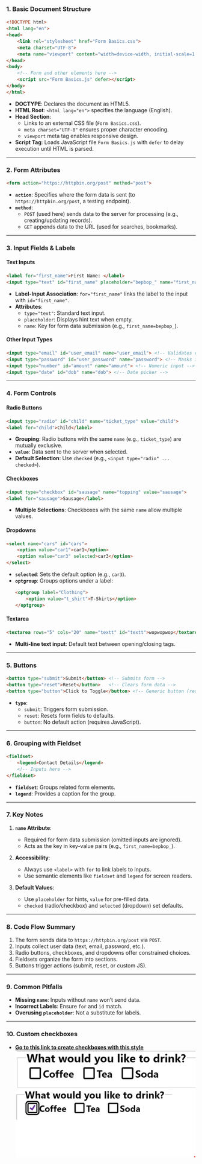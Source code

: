 ### **1. Basic Document Structure**
```html
<!DOCTYPE html>
<html lang="en">
<head>
    <link rel="stylesheet" href="Form Basics.css">
    <meta charset="UTF-8">
    <meta name="viewport" content="width=device-width, initial-scale=1.0">
</head>
<body>
    <!-- Form and other elements here -->
    <script src="Form Basics.js" defer></script>
</body>
</html>
```
- **DOCTYPE**: Declares the document as HTML5.
- **HTML Root**: `<html lang="en">` specifies the language (English).
- **Head Section**:
  - Links to an external CSS file (`Form Basics.css`).
  - `meta charset="UTF-8"` ensures proper character encoding.
  - `viewport` meta tag enables responsive design.
- **Script Tag**: Loads JavaScript file `Form Basics.js` with `defer` to delay execution until HTML is parsed.

---

### **2. Form Attributes**
```html
<form action="https://httpbin.org/post" method="post">
```
- **`action`**: Specifies where the form data is sent (to `https://httpbin.org/post`, a testing endpoint).
- **`method`**: 
  - `POST` (used here) sends data to the server for processing (e.g., creating/updating records).
  - `GET` appends data to the URL (used for searches, bookmarks).

---

### **3. Input Fields & Labels**
#### **Text Inputs**
```html
<label for="first_name">First Name: </label>
<input type="text" id="first_name" placeholder="bepbop_" name="first_name">
```
- **Label-Input Association**: `for="first_name"` links the label to the input with `id="first_name"`.
- **Attributes**:
  - `type="text"`: Standard text input.
  - `placeholder`: Displays hint text when empty.
  - `name`: Key for form data submission (e.g., `first_name=bepbop_`).

#### **Other Input Types**
```html
<input type="email" id="user_email" name="user_email"> <!-- Validates email format -->
<input type="password" id="user_password" name="password"> <!-- Masks input -->
<input type="number" id="amount" name="amount"> <!-- Numeric input -->
<input type="date" id="dob" name="dob"> <!-- Date picker -->
```

---

### **4. Form Controls**
#### **Radio Buttons**
```html
<input type="radio" id="child" name="ticket_type" value="child">
<label for="child">Child</label>
```
- **Grouping**: Radio buttons with the same `name` (e.g., `ticket_type`) are mutually exclusive.
- **`value`**: Data sent to the server when selected.
- **Default Selection**: Use `checked` (e.g., `<input type="radio" ... checked>`).

#### **Checkboxes**
```html
<input type="checkbox" id="sausage" name="topping" value="sausage">
<label for="sausage">Sausage</label>
```
- **Multiple Selections**: Checkboxes with the same `name` allow multiple values.

#### **Dropdowns**
```html
<select name="cars" id="cars">
    <option value="car1">car1</option>
    <option value="car3" selected>car3</option>
</select>
```
- **`selected`**: Sets the default option (e.g., `car3`).
- **`optgroup`**: Groups options under a label:
  ```html
  <optgroup label="Clothing">
      <option value="t_shirt">T-Shirts</option>
  </optgroup>
  ```

#### **Textarea**
```html
<textarea rows="5" cols="20" name="textt" id="textt">wopwopwop</textarea>
```
- **Multi-line text input**: Default text between opening/closing tags.

---

### **5. Buttons**
```html
<button type="submit">Submit</button> <!-- Submits form -->
<button type="reset">Reset</button>   <!-- Clears form data -->
<button type="button">Click to Toggle</button> <!-- Generic button (requires JS) -->
```
- **`type`**:
  - `submit`: Triggers form submission.
  - `reset`: Resets form fields to defaults.
  - `button`: No default action (requires JavaScript).

---

### **6. Grouping with Fieldset**
```html
<fieldset>
    <legend>Contact Details</legend>
    <!-- Inputs here -->
</fieldset>
```
- **`fieldset`**: Groups related form elements.
- **`legend`**: Provides a caption for the group.

---

### **7. Key Notes**
1. **`name` Attribute**:
   - Required for form data submission (omitted inputs are ignored).
   - Acts as the key in key-value pairs (e.g., `first_name=bepbop_`).

2. **Accessibility**:
   - Always use `<label>` with `for` to link labels to inputs.
   - Use semantic elements like `fieldset` and `legend` for screen readers.

3. **Default Values**:
   - Use `placeholder` for hints, `value` for pre-filled data.
   - `checked` (radio/checkbox) and `selected` (dropdown) set defaults.

---

### **8. Code Flow Summary**
1. The form sends data to `https://httpbin.org/post` via `POST`.
2. Inputs collect user data (text, email, password, etc.).
3. Radio buttons, checkboxes, and dropdowns offer constrained choices.
4. Fieldsets organize the form into sections.
5. Buttons trigger actions (submit, reset, or custom JS).

---

### **9. Common Pitfalls**
- **Missing `name`**: Inputs without `name` won’t send data.
- **Incorrect Labels**: Ensure `for` and `id` match.
- **Overusing `placeholder`**: Not a substitute for labels.
  
---
### **10. Custom checkboxes**
- **[Go to this link to create checkboxes with this style](https://moderncss.dev/pure-css-custom-checkbox-style/)**\
![alt text](image.png)
![alt text](image-1.png)